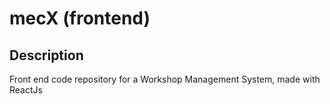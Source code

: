 # mecX (frontend)


## Description<br>
Front end code repository for a Workshop Management System, made with ReactJs
